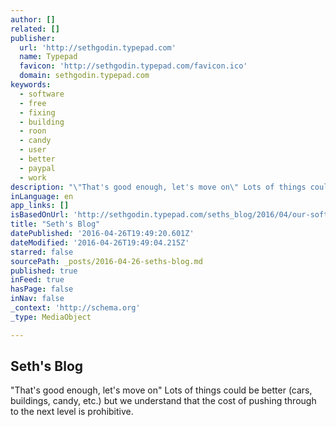 ```yaml
---
author: []
related: []
publisher:
  url: 'http://sethgodin.typepad.com'
  name: Typepad
  favicon: 'http://sethgodin.typepad.com/favicon.ico'
  domain: sethgodin.typepad.com
keywords:
  - software
  - free
  - fixing
  - building
  - roon
  - candy
  - user
  - better
  - paypal
  - work
description: "\"That's good enough, let's move on\" Lots of things could be better (cars, buildings, candy, etc.) but we understand that the cost of pushing through to the next level is prohibitive."
inLanguage: en
app_links: []
isBasedOnUrl: 'http://sethgodin.typepad.com/seths_blog/2016/04/our-software-must-get-better.html'
title: "Seth's Blog"
datePublished: '2016-04-26T19:49:20.601Z'
dateModified: '2016-04-26T19:49:04.215Z'
starred: false
sourcePath: _posts/2016-04-26-seths-blog.md
published: true
inFeed: true
hasPage: false
inNav: false
_context: 'http://schema.org'
_type: MediaObject

---
```

<article style=""><h1>Seth's Blog</h1><p>"That's good enough, let's move on" Lots of things could be better (cars, buildings, candy, etc.) but we understand that the cost of pushing through to the next level is prohibitive.</p></article>